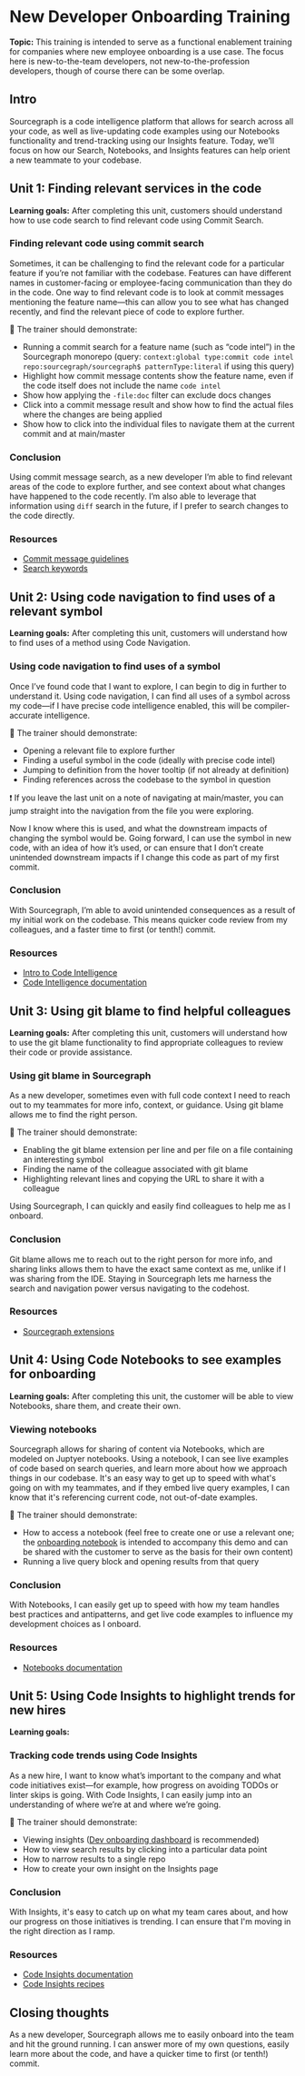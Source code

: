 # New Developer Onboarding Training

**Topic:** This training is intended to serve as a functional enablement training for companies where new employee onboarding is a use case. The focus here is new-to-the-team developers, not new-to-the-profession developers, though of course there can be some overlap.

## Intro

Sourcegraph is a code intelligence platform that allows for search across all your code, as well as live-updating code examples using our Notebooks functionality and trend-tracking using our Insights feature. Today, we’ll focus on how our Search, Notebooks, and Insights features can help orient a new teammate to your codebase. 

## Unit 1: Finding relevant services in the code

**Learning goals:** After completing this unit, customers should understand how to use code search to find relevant code using Commit Search.

### Finding relevant code using commit search

Sometimes, it can be challenging to find the relevant code for a particular feature if you’re not familiar with the codebase. Features can have different names in customer-facing or employee-facing communication than they do in the code. One way to find relevant code is to look at commit messages mentioning the feature name—this can allow you to see what has changed recently, and find the relevant piece of code to explore further.

🔎 The trainer should demonstrate:

- Running a commit search for a feature name (such as “code intel”) in the Sourcegraph monorepo (query: `context:global type:commit code intel repo:sourcegraph/sourcegraph$ patternType:literal` if using this query)
- Highlight how commit message contents show the feature name, even if the code itself does not include the name `code intel`
- Show how applying the `-file:doc` filter can exclude docs changes
- Click into a commit message result and show how to find the actual files where the changes are being applied
- Show how to click into the individual files to navigate them at the current commit and at main/master

### Conclusion

Using commit message search, as a new developer I’m able to find relevant areas of the code to explore further, and see context about what changes have happened to the code recently. I’m also able to leverage that information using `diff` search in the future, if I prefer to search changes to the code directly. 

### Resources

- [Commit message guidelines](https://docs.sourcegraph.com/dev/background-information/commit_messages)
- [Search keywords](https://docs.sourcegraph.com/code_search/reference/queries#keywords-diff-and-commit-searches-only)

## Unit 2: Using code navigation to find uses of a relevant symbol

**Learning goals:** After completing this unit, customers will understand how to find uses of a method using Code Navigation.

### Using code navigation to find uses of a symbol

Once I’ve found code that I want to explore, I can begin to dig in further to understand it. Using code navigation, I can find all uses of a symbol across my code—if I have precise code intelligence enabled, this will be compiler-accurate intelligence.

🔎 The trainer should demonstrate:

- Opening a relevant file to explore further
- Finding a useful symbol in the code (ideally with precise code intel)
- Jumping to definition from the hover tooltip (if not already at definition)
- Finding references across the codebase to the symbol in question

❗️ If you leave the last unit on a note of navigating at main/master, you can jump straight into the navigation from the file you were exploring.

Now I know where this is used, and what the downstream impacts of changing the symbol would be. Going forward, I can use the symbol in new code, with an idea of how it’s used, or can ensure that I don’t create unintended downstream impacts if I change this code as part of my first commit.

### Conclusion

With Sourcegraph, I’m able to avoid unintended consequences as a result of my initial work on the codebase. This means quicker code review from my colleagues, and a faster time to first (or tenth!) commit.

### Resources

- [Intro to Code Intelligence](https://docs.sourcegraph.com/code_intelligence/explanations/introduction_to_code_intelligence)
- [Code Intelligence documentation](https://docs.sourcegraph.com/code_intelligence)

## Unit 3: Using git blame to find helpful colleagues

**Learning goals:** After completing this unit, customers will understand how to use the git blame functionality to find appropriate colleagues to review their code or provide assistance.

### Using git blame in Sourcegraph

As a new developer, sometimes even with full code context I need to reach out to my teammates for more info, context, or guidance. Using git blame allows me to find the right person.

🔎 The trainer should demonstrate:

- Enabling the git blame extension per line and per file on a file containing an interesting symbol
- Finding the name of the colleague associated with git blame
- Highlighting relevant lines and copying the URL to share it with a colleague

Using Sourcegraph, I can quickly and easily find colleagues to help me as I onboard.

### Conclusion

Git blame allows me to reach out to the right person for more info, and sharing links allows them to have the exact same context as me, unlike if I was sharing from the IDE. Staying in Sourcegraph lets me harness the search and navigation power versus navigating to the codehost.

### Resources

- [Sourcegraph extensions](https://docs.sourcegraph.com/extensions) 

## Unit 4: Using Code Notebooks to see examples for onboarding

**Learning goals:** After completing this unit, the customer will be able to view Notebooks, share them, and create their own.

### Viewing notebooks

Sourcegraph allows for sharing of content via Notebooks, which are modeled on Juptyer notebooks. Using a notebook, I can see live examples of code based on search queries, and learn more about how we approach things in our codebase. It's an easy way to get up to speed with what's going on with my teammates, and if they embed live query examples, I can know that it's referencing current code, not out-of-date examples.

🔎 The trainer should demonstrate:

- How to access a notebook (feel free to create one or use a relevant one; the [onboarding notebook](https://demo.sourcegraph.com/notebooks/Tm90ZWJvb2s6MjY2) is intended to accompany this demo and can be shared with the customer to serve as the basis for their own content)
- Running a live query block and opening results from that query

### Conclusion

With Notebooks, I can easily get up to speed with how my team handles best practices and antipatterns, and get live code examples to influence my development choices as I onboard.

### Resources

- [Notebooks documentation](https://docs.sourcegraph.com/notebooks)

## Unit 5: Using Code Insights to highlight trends for new hires

**Learning goals:** 

### Tracking code trends using Code Insights

As a new hire, I want to know what’s important to the company and what code initiatives exist—for example, how progress on avoiding TODOs or linter skips is going. With Code Insights, I can easily jump into an understanding of where we’re at and where we’re going.

🔎 The trainer should demonstrate:

- Viewing insights ([Dev onboarding dashboard](https://demo.sourcegraph.com/insights/dashboards/ZGFzaGJvYXJkOnsiSWRUeXBlIjoiY3VzdG9tIiwiQXJnIjo3NDU0MH0=) is recommended)
- How to view search results by clicking into a particular data point
- How to narrow results to a single repo
- How to create your own insight on the Insights page

### Conclusion

With Insights, it's easy to catch up on what my team cares about, and how our progress on those initiatives is trending. I can ensure that I'm moving in the right direction as I ramp.

### Resources

- [Code Insights documentation](https://docs.sourcegraph.com/code_insights)
- [Code Insights recipes](https://docs.sourcegraph.com/code_insights/references/common_use_cases)

## Closing thoughts

As a new developer, Sourcegraph allows me to easily onboard into the team and hit the ground running. I can answer more of my own questions, easily learn more about the code, and have a quicker time to first (or tenth!) commit.
